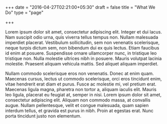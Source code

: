 +++
date = "2016-04-27T02:21:00+05:30"
draft = false
title = "What We Do"
type = "page"

+++

Lorem ipsum dolor sit amet, consectetur adipiscing elit. Integer et dui lacus. Nam suscipit odio urna, quis viverra tellus tempus non. Nullam malesuada imperdiet placerat. Vestibulum sollicitudin, sem non venenatis scelerisque, neque turpis dictum sem, non bibendum dui ex quis lectus. Etiam faucibus id enim at posuere. Suspendisse ornare ullamcorper nunc, in tristique leo tristique non. Nulla molestie ultrices nibh in posuere. Mauris volutpat lacinia molestie. Praesent aliquam vehicula mattis. Sed aliquet aliquam imperdiet.

Nullam commodo scelerisque eros non venenatis. Donec at enim quam. Maecenas cursus, lectus ut commodo scelerisque, orci eros tincidunt enim, vitae hendrerit erat diam et purus. Fusce ac molestie mi, vel pretium erat. Maecenas ligula magna, pharetra non tortor a, aliquam iaculis elit. Mauris leo ligula, placerat eu feugiat at, semper in nisi. Lorem ipsum dolor sit amet, consectetur adipiscing elit. Aliquam non commodo massa, at convallis augue. Nullam pellentesque, velit et congue malesuada, quam sapien interdum tellus, et gravida est purus in nibh. Proin at egestas erat. Nunc porta tincidunt justo non elementum.
